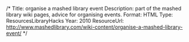 /*
Title: organise a mashed library event
Description: part of the mashed library wiki pages, advice for organising events.
Format: HTML
Type: ResourcesLibraryHacks
Year: 2010
ResourceUrl: http://www.mashedlibrary.com/wiki-content/organise-a-mashed-library-event/
*/
